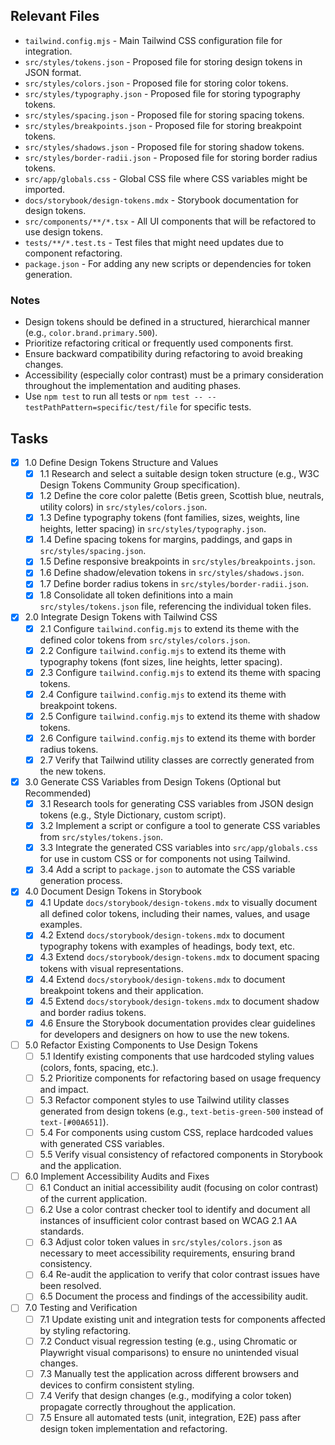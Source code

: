 ## Relevant Files

- `tailwind.config.mjs` - Main Tailwind CSS configuration file for integration.
- `src/styles/tokens.json` - Proposed file for storing design tokens in JSON format.
- `src/styles/colors.json` - Proposed file for storing color tokens.
- `src/styles/typography.json` - Proposed file for storing typography tokens.
- `src/styles/spacing.json` - Proposed file for storing spacing tokens.
- `src/styles/breakpoints.json` - Proposed file for storing breakpoint tokens.
- `src/styles/shadows.json` - Proposed file for storing shadow tokens.
- `src/styles/border-radii.json` - Proposed file for storing border radius tokens.
- `src/app/globals.css` - Global CSS file where CSS variables might be imported.
- `docs/storybook/design-tokens.mdx` - Storybook documentation for design tokens.
- `src/components/**/*.tsx` - All UI components that will be refactored to use design tokens.
- `tests/**/*.test.ts` - Test files that might need updates due to component refactoring.
- `package.json` - For adding any new scripts or dependencies for token generation.

### Notes

- Design tokens should be defined in a structured, hierarchical manner (e.g., `color.brand.primary.500`).
- Prioritize refactoring critical or frequently used components first.
- Ensure backward compatibility during refactoring to avoid breaking changes.
- Accessibility (especially color contrast) must be a primary consideration throughout the implementation and auditing phases.
- Use `npm test` to run all tests or `npm test -- --testPathPattern=specific/test/file` for specific tests.

## Tasks

- [x] 1.0 Define Design Tokens Structure and Values
  - [x] 1.1 Research and select a suitable design token structure (e.g., W3C Design Tokens Community Group specification).
  - [x] 1.2 Define the core color palette (Betis green, Scottish blue, neutrals, utility colors) in `src/styles/colors.json`.
  - [x] 1.3 Define typography tokens (font families, sizes, weights, line heights, letter spacing) in `src/styles/typography.json`.
  - [x] 1.4 Define spacing tokens for margins, paddings, and gaps in `src/styles/spacing.json`.
  - [x] 1.5 Define responsive breakpoints in `src/styles/breakpoints.json`.
  - [x] 1.6 Define shadow/elevation tokens in `src/styles/shadows.json`.
  - [x] 1.7 Define border radius tokens in `src/styles/border-radii.json`.
  - [x] 1.8 Consolidate all token definitions into a main `src/styles/tokens.json` file, referencing the individual token files.

- [x] 2.0 Integrate Design Tokens with Tailwind CSS
  - [x] 2.1 Configure `tailwind.config.mjs` to extend its theme with the defined color tokens from `src/styles/colors.json`.
  - [x] 2.2 Configure `tailwind.config.mjs` to extend its theme with typography tokens (font sizes, line heights, letter spacing).
  - [x] 2.3 Configure `tailwind.config.mjs` to extend its theme with spacing tokens.
  - [x] 2.4 Configure `tailwind.config.mjs` to extend its theme with breakpoint tokens.
  - [x] 2.5 Configure `tailwind.config.mjs` to extend its theme with shadow tokens.
  - [x] 2.6 Configure `tailwind.config.mjs` to extend its theme with border radius tokens.
  - [x] 2.7 Verify that Tailwind utility classes are correctly generated from the new tokens.

- [x] 3.0 Generate CSS Variables from Design Tokens (Optional but Recommended)
  - [x] 3.1 Research tools for generating CSS variables from JSON design tokens (e.g., Style Dictionary, custom script).
  - [x] 3.2 Implement a script or configure a tool to generate CSS variables from `src/styles/tokens.json`.
  - [x] 3.3 Integrate the generated CSS variables into `src/app/globals.css` for use in custom CSS or for components not using Tailwind.
  - [x] 3.4 Add a script to `package.json` to automate the CSS variable generation process.

- [x] 4.0 Document Design Tokens in Storybook
  - [x] 4.1 Update `docs/storybook/design-tokens.mdx` to visually document all defined color tokens, including their names, values, and usage examples.
  - [x] 4.2 Extend `docs/storybook/design-tokens.mdx` to document typography tokens with examples of headings, body text, etc.
  - [x] 4.3 Extend `docs/storybook/design-tokens.mdx` to document spacing tokens with visual representations.
  - [x] 4.4 Extend `docs/storybook/design-tokens.mdx` to document breakpoint tokens and their application.
  - [x] 4.5 Extend `docs/storybook/design-tokens.mdx` to document shadow and border radius tokens.
  - [x] 4.6 Ensure the Storybook documentation provides clear guidelines for developers and designers on how to use the new tokens.

- [ ] 5.0 Refactor Existing Components to Use Design Tokens
  - [ ] 5.1 Identify existing components that use hardcoded styling values (colors, fonts, spacing, etc.).
  - [ ] 5.2 Prioritize components for refactoring based on usage frequency and impact.
  - [ ] 5.3 Refactor component styles to use Tailwind utility classes generated from design tokens (e.g., `text-betis-green-500` instead of `text-[#00A651]`).
  - [ ] 5.4 For components using custom CSS, replace hardcoded values with generated CSS variables.
  - [ ] 5.5 Verify visual consistency of refactored components in Storybook and the application.

- [ ] 6.0 Implement Accessibility Audits and Fixes
  - [ ] 6.1 Conduct an initial accessibility audit (focusing on color contrast) of the current application.
  - [ ] 6.2 Use a color contrast checker tool to identify and document all instances of insufficient color contrast based on WCAG 2.1 AA standards.
  - [ ] 6.3 Adjust color token values in `src/styles/colors.json` as necessary to meet accessibility requirements, ensuring brand consistency.
  - [ ] 6.4 Re-audit the application to verify that color contrast issues have been resolved.
  - [ ] 6.5 Document the process and findings of the accessibility audit.

- [ ] 7.0 Testing and Verification
  - [ ] 7.1 Update existing unit and integration tests for components affected by styling refactoring.
  - [ ] 7.2 Conduct visual regression testing (e.g., using Chromatic or Playwright visual comparisons) to ensure no unintended visual changes.
  - [ ] 7.3 Manually test the application across different browsers and devices to confirm consistent styling.
  - [ ] 7.4 Verify that design changes (e.g., modifying a color token) propagate correctly throughout the application.
  - [ ] 7.5 Ensure all automated tests (unit, integration, E2E) pass after design token implementation and refactoring.